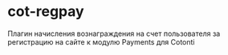 cot-regpay
==========

Плагин начисления вознаграждения на счет пользователя за регистрацию на сайте к модулю Payments для Cotonti
